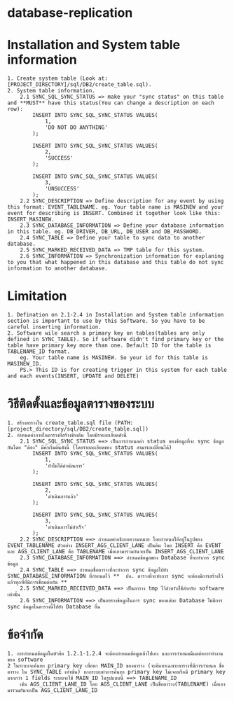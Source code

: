 # database-replication

# Installation and System table information
	1. Create system table (Look at: [PROJECT_DIRECTORY]/sql/DB2/create_table.sql).  
	2. System table information.  
		2.1 SYNC_SQL_SYNC_STATUS => make your "sync status" on this table and **MUST** have this status(You can change a description on each row):  
			INSERT INTO SYNC_SQL_SYNC_STATUS VALUES(  
				1,  
				'DO NOT DO ANYTHING'  
			);  
  
			INSERT INTO SYNC_SQL_SYNC_STATUS VALUES(  
				2,  
				'SUCCESS'  
			);  
  
			INSERT INTO SYNC_SQL_SYNC_STATUS VALUES(  
				3,  
				'UNSUCCESS'  
			);  
		2.2 SYNC_DESCRIPTION => Define description for any event by using this format: EVENT_TABLENAME. eg. Your table name is MASINEW and your event for describing is INSERT. Combined it together look like this: INSERT_MASINEW.  
		2.3 SYNC_DATABASE_INFORMATION => Define your database information in this table. eg. DB_DRIVER, DB_URL, DB_USER and DB_PASSWORD.  
		2.4 SYNC_TABLE => Define your table to sync data to another database.  
		2.5 SYNC_MARKED_RECEIVED_DATA => TMP table for this system.  
		2.6 SYNC_INFORMATION => Synchronization information for explaning to you that what happened in this database and this table do not sync information to another database.  

# Limitation
	1. Defination on 2.1-2.4 in Installation and System table information section is important to use by this Software. So you have to be careful inserting information.  
	2. Software wile search a primary key on tables(tables are only defined in SYNC_TABLE). So if software didn't find primary key or the table have primary key more than one. Default ID for the table is TABLENAME_ID format.  
		eg. Your table name is MASINEW. So your id for this table is MASINEW_ID.  
		PS.> This ID is for creating trigger in this system for each table and each events(INSERT, UPDATE and DELETE)  
		  
		    
# วิธีติดตั้งและข้อมูลตารางของระบบ 
	1. สร้างตารางใน create_table.sql file (PATH: [project_directory/sql/DB2/create_table.sql])  
	2. กำหนดค่าภายในตารางที่สร้างข้างต้น โดยมีรายละเอียดดังนี้  
		2.1 SYNC_SQL_SYNC_STATUS ==> เป็นการกำหนดค่า status ของข้อมูลที่จะ sync ข้อมูลกันโดย "ต้อง" มีค่าเริ่มต้นดังนี้ (โดยรายละเอียดของ status สามารถเปลี่ยนได้)  
			INSERT INTO SYNC_SQL_SYNC_STATUS VALUES(  
				1,  
				'ยังไม่ได้ดำเนินการ'  
			);  
  
			INSERT INTO SYNC_SQL_SYNC_STATUS VALUES(  
				2,  
				'ดำเนินการแล้ว'  
			);  
  
			INSERT INTO SYNC_SQL_SYNC_STATUS VALUES(  
				3,  
				'ดำเนินการไม่สำเร็จ'  
			);  
		2.2 SYNC_DESCRIPTION ==> กำหนดคำอธิบายความหมาย โดยกำหนดให้อยู่ในรูปของ EVENT_TABLENAME ตัวอย่าง INSERT_AGS_CLIENT_LANE เป็นต้น โดย INSERT คือ EVENT และ AGS_CLIENT_LANE คือ TABLENAME เมื่อเอามารวมกันจะเป็น INSERT_AGS_CLIENT_LANE  
		2.3 SYNC_DATABASE_INFORMATION ==> กำหนดข้อมูลของ Database ที่จะทำการ sync ข้อมูล  
		2.4 SYNC_TABLE ==> กำหนดชื่อตารางที่จะทำการ sync ข้อมูลไปยัง SYNC_DATABASE_INFORMATION ที่กำหนดไว้ **  ปล. ตารางที่จะทำการ sync จะต้องมีการสร้างไว้แล้วทุกที่ที่มีการเชื่อมต่อกัน **  
		2.5 SYNC_MARKED_RECEIVED_DATA ==> เป็นตาราง tmp ไว้สำหรับใช้สำหรับ software เท่านั้น  
		2.6 SYNC_INFORMATION ==> เป็นตารางข้อมูลในการ sync ของแต่ละ Database ไม่มีการ sync ข้อมูลในตารางนี้ไปยัง Database อื่น  
  
# ข้อจำกัด  
	1. การกำหนดข้อมูลในหัวข้อ 1.2.1-1.2.4 จะต้องกำหนดข้อมูลเข้าไปเอง และการกำหนดมีผลต่อการทำงานของ software  
	2 ในระบบจะค้นหา primary key เพื่อหา MAIN_ID ของตาราง (จะค้นหาเฉพาะตารางที่มีการกำหนด ชื่อตาราง ใน SYNC_TABLE เท่านั้น) หากระบบทำการค้นหา primary key ไม่เจอหรือมี primary key มากกว่า 1 fields ระบบจะใช้ MAIN_ID ในรูปแบบนี้ ==> TABLENAME_ID  
		เช่น AGS_CLIENT_LANE_ID โดย AGS_CLIENT_LANE เป็นชื่อตาราง(TABLENAME) เมื่อเอามารวมกันจะเป็น AGS_CLIENT_LANE_ID  
